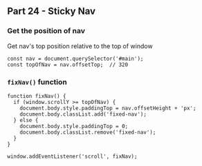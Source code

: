 ## Part 24 - Sticky Nav

### Get the position of nav

Get nav's top position relative to the top of window

```
const nav = document.querySelector('#main');
const topOfNav = nav.offsetTop;  // 320
```

### `fixNav()` function

```
function fixNav() {
  if (window.scrollY >= topOfNav) {
    document.body.style.paddingTop = nav.offsetHeight + 'px';
    document.body.classList.add('fixed-nav');
  } else {
    document.body.style.paddingTop = 0;
    document.body.classList.remove('fixed-nav');
  }
}

window.addEventListener('scroll', fixNav);
```
